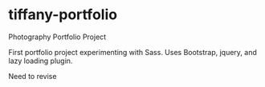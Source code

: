 # tiffany-portfolio
Photography Portfolio Project

First portfolio project experimenting with Sass. Uses Bootstrap, jquery, and lazy loading plugin. 

Need to revise 
